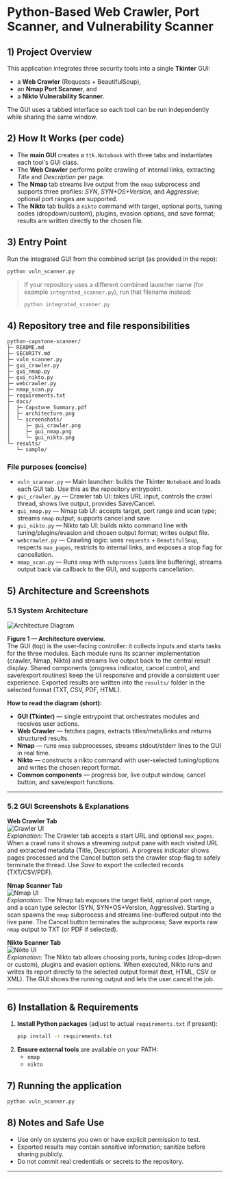 # Python-Based Web Crawler, Port Scanner, and Vulnerability Scanner

## 1) Project Overview
This application integrates three security tools into a single **Tkinter** GUI:
- a **Web Crawler** (Requests + BeautifulSoup),
- an **Nmap Port Scanner**, and
- a **Nikto Vulnerability Scanner**.

The GUI uses a tabbed interface so each tool can be run independently while sharing the same window.

## 2) How It Works (per code)
- The **main GUI** creates a `ttk.Notebook` with three tabs and instantiates each tool's GUI class.
- The **Web Crawler** performs polite crawling of internal links, extracting *Title* and *Description* per page.
- The **Nmap** tab streams live output from the `nmap` subprocess and supports three profiles: *SYN*, *SYN+OS+Version*, and *Aggressive*; optional port ranges are supported.
- The **Nikto** tab builds a `nikto` command with target, optional ports, tuning codes (dropdown/custom), plugins, evasion options, and save format; results are written directly to the chosen file.

## 3) Entry Point
Run the integrated GUI from the combined script (as provided in the repo):
```bash
python vuln_scanner.py
```
> If your repository uses a different combined launcher name (for example `integrated_scanner.py`), run that filename instead:
> ```bash
> python integrated_scanner.py
> ```

## 4) Repository tree and file responsibilities
```
python-capstone-scanner/
├─ README.md                      
├─ SECURITY.md                    
├─ vuln_scanner.py               
├─ gui_crawler.py                 
├─ gui_nmap.py                    
├─ gui_nikto.py                  
├─ webcrawler.py                  
├─ nmap_scan.py                   
├─ requirements.txt              
├─ docs/
│  ├─ Capstone_Summary.pdf        
│  ├─ architecture.png            
│  └─ screenshots/
│     ├─ gui_crawler.png          
│     ├─ gui_nmap.png             
│     └─ gui_nikto.png            
└─ results/
   └─ sample/                    
```

### File purposes (concise)
- `vuln_scanner.py` — Main launcher: builds the Tkinter `Notebook` and loads each GUI tab. Use this as the repository entrypoint.
- `gui_crawler.py` — Crawler tab UI: takes URL input, controls the crawl thread, shows live output, provides Save/Cancel.
- `gui_nmap.py` — Nmap tab UI: accepts target, port range and scan type; streams `nmap` output; supports cancel and save.
- `gui_nikto.py` — Nikto tab UI: builds nikto command line with tuning/plugins/evasion and chosen output format; writes output file.
- `webcrawler.py` — Crawling logic: uses `requests` + `BeautifulSoup`, respects `max_pages`, restricts to internal links, and exposes a stop flag for cancellation.
- `nmap_scan.py` — Runs `nmap` with `subprocess` (uses line buffering), streams output back via callback to the GUI, and supports cancellation.

## 5) Architecture and Screenshots

### 5.1 System Architecture
![Architecture Diagram](docs/architecture.png)

**Figure 1 — Architecture overview.**  
The GUI (top) is the user-facing controller: it collects inputs and starts tasks for the three modules. Each module runs its scanner implementation (crawler, Nmap, Nikto) and streams live output back to the central result display. Shared components (progress indicator, cancel control, and save/export routines) keep the UI responsive and provide a consistent user experience. Exported results are written into the `results/` folder in the selected format (TXT, CSV, PDF, HTML).

**How to read the diagram (short):**
- **GUI (Tkinter)** — single entrypoint that orchestrates modules and receives user actions.  
- **Web Crawler** — fetches pages, extracts titles/meta/links and returns structured results.  
- **Nmap** — runs `nmap` subprocesses, streams stdout/stderr lines to the GUI in real time.  
- **Nikto** — constructs a nikto command with user-selected tuning/options and writes the chosen report format.  
- **Common components** — progress bar, live output window, cancel button, and save/export functions.

---

### 5.2 GUI Screenshots & Explanations

**Web Crawler Tab**  
![Crawler UI](docs/screenshots/gui_crawler.png)  
*Explanation:* The Crawler tab accepts a start URL and optional `max_pages`. When a crawl runs it shows a streaming output pane with each visited URL and extracted metadata (Title, Description). A progress indicator shows pages processed and the Cancel button sets the crawler stop-flag to safely terminate the thread. Use *Save* to export the collected records (TXT/CSV/PDF).

**Nmap Scanner Tab**  
![Nmap UI](docs/screenshots/gui_nmap.png)  
*Explanation:* The Nmap tab exposes the target field, optional port range, and a scan type selector (SYN, SYN+OS+Version, Aggressive). Starting a scan spawns the `nmap` subprocess and streams line-buffered output into the live pane. The Cancel button terminates the subprocess; Save exports raw `nmap` output to TXT (or PDF if selected).

**Nikto Scanner Tab**  
![Nikto UI](docs/screenshots/gui_nikto.png)  
*Explanation:* The Nikto tab allows choosing ports, tuning codes (drop-down or custom), plugins and evasion options. When executed, Nikto runs and writes its report directly to the selected output format (text, HTML, CSV or XML). The GUI shows the running output and lets the user cancel the job.

---

## 6) Installation & Requirements
1. **Install Python packages** (adjust to actual `requirements.txt` if present):
   ```bash
   pip install -r requirements.txt
   ```
2. **Ensure external tools** are available on your PATH:
   - `nmap`
   - `nikto`

## 7) Running the application
```bash
python vuln_scanner.py
```

## 8) Notes and Safe Use
- Use only on systems you own or have explicit permission to test.
- Exported results may contain sensitive information; sanitize before sharing publicly.
- Do not commit real credentials or secrets to the repository.

---

